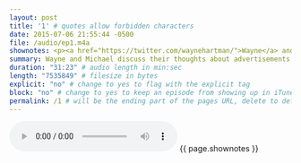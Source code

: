 ```yaml
---
layout: post
title: '1' # quotes allow forbidden characters
date: 2015-07-06 21:55:44 -0500
file: /audio/ep1.m4a
shownotes: <p><a href="https://twitter.com/waynehartman/">Wayne</a> and <a href="https://twitter.com/LK64076007A/">Michael</a> discuss their frustration with internet advertising and their interest in the new Content Blocking extension for Safari OS X and iOS 9.</p><p><ul><li><a href="http://murphyapps.co/blog/2015/6/24/an-hour-with-safari-content-blocker-in-ios-9">An hour with Safari Content Blocker in iOS 9</a> - inspiration for this episode</li><li><a href="https://twitter.com/craftydeano">Dean Murphy @CraftyDeano</a> - author of the article</li><li><a href="https://gist.github.com/anonymous/d45857e4b6d7d1af9865">Testing Safari Content Blocker on iMore.com</a> - JSON that Dean Murphy used in his experiment </li><li><a href="https://developer.apple.com/videos/wwdc/2015/?id=511">Safari Extensibility: Content Blocking and Shared Links</a> - WWDC 2015 talk on Content Blocking</li><li><a href="https://www.webkit.org/blog/3476/content-blockers-first-look/">Introduction to WebKit Content Blockers</a> - more background information on the Safari Extension Content Blockers</li><li><a href="https://noscript.net/">NoScript Firefox extension</a> - Wayne's ad blocking method of choice.</li><li><a href="https://getadblock.com/">AdBlock</a> - Michael's ad blocking method of choice. </li><li><a href="https://adblockplus.org/blog/content-blocking-in-safari-9-and-ios-9-good-news-or-the-death-knell-of-ad-blocking-on-safari">Adblock Plus</a> - Block post by an existing ad block software company about the impact of Content Blocking.</li><li><a href="http://twitter.com/birdcamsa/">Bird Cam SA</a> - the Twitter account for Wayne's birds</li></ul><p>We mentioned several advertisers that we do not find offensive and whose products we've purchased. </p><ul><li><a href="https://www.warbyparker.com/">Warby Parker</a></li><li><a href="https://hullopillow.com/">Hullo Pillow</a></li><li><a href="https://casper.com/">Casper Mattress</a></li><li><a href="https://www.harrys.com/">Harry's Razors</a></li><li><a href="http://squarespace.com/">Squarespace</a></li><li><a href="http://hover.com/">Hover</a></li><li><a href="http://fractureme.com/">Fracture</a></li></ul></p>
summary: Wayne and Michael discuss their thoughts about advertisements on the internet and the possibility of trying to control the bad actors using the new Content Blocking features for Safari Extensions.
duration: "31:23" # audio length in min:sec
length: "7535849" # filesize in bytes
explicit: "no" # change to yes to flag with the explicit tag
block: "no" # change to yes to keep an episode from showing up in iTunes
permalink: /1 # will be the ending part of the pages URL, delete to default to the title
---
```


<audio controls>
<source src="{{site.url}}{{site.baseurl}}{{ page.file }}" type="audio/x-m4a">
Your browser does not support the audio element.
</audio>
{{ page.shownotes }}